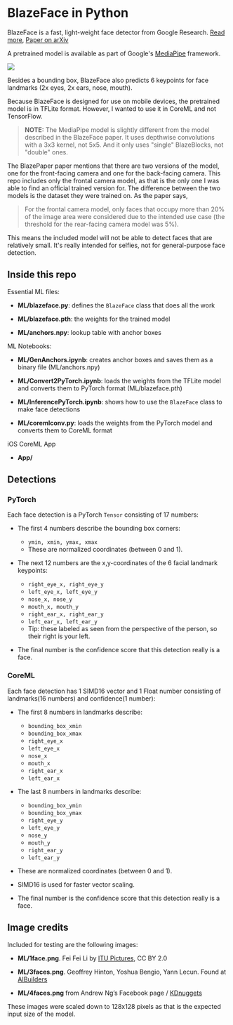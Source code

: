 # BlazeFace in Python

BlazeFace is a fast, light-weight face detector from Google Research. [Read more](https://sites.google.com/view/perception-cv4arvr/blazeface), [Paper on arXiv](https://arxiv.org/abs/1907.05047)

A pretrained model is available as part of Google's [MediaPipe](https://github.com/google/mediapipe/blob/master/mediapipe/docs/face_detection_mobile_gpu.md) framework.

![](https://google.github.io/mediapipe/images/mobile/face_detection_android_gpu.gif)

Besides a bounding box, BlazeFace also predicts 6 keypoints for face landmarks (2x eyes, 2x ears, nose, mouth).

Because BlazeFace is designed for use on mobile devices, the pretrained model is in TFLite format. However, I wanted to use it in CoreML and not TensorFlow. 

> **NOTE:** The MediaPipe model is slightly different from the model described in the BlazeFace paper. It uses depthwise convolutions with a 3x3 kernel, not 5x5. And it only uses "single" BlazeBlocks, not "double" ones.

The BlazePaper paper mentions that there are two versions of the model, one for the front-facing camera and one for the back-facing camera. This repo includes only the frontal camera model, as that is the only one I was able to find an official trained version for. The difference between the two models is the dataset they were trained on. As the paper says,

> For the frontal camera model, only faces that occupy more than 20% of the image area were considered due to the intended use case (the threshold for the rear-facing camera model was 5%).

This means the included model will not be able to detect faces that are relatively small. It's really intended for selfies, not for general-purpose face detection.

## Inside this repo

Essential ML files:

- **ML/blazeface.py**: defines the `BlazeFace` class that does all the work

- **ML/blazeface.pth**: the weights for the trained model

- **ML/anchors.npy**: lookup table with anchor boxes

ML Notebooks:

- **ML/GenAnchors.ipynb**: creates anchor boxes and saves them as a binary file (ML/anchors.npy)

- **ML/Convert2PyTorch.ipynb**: loads the weights from the TFLite model and converts them to PyTorch format (ML/blazeface.pth)

- **ML/InferencePyTorch.ipynb**: shows how to use the `BlazeFace` class to make face detections

- **ML/coremlconv.py**: loads the weights from the PyTorch model and converts them to CoreML format

iOS CoreML App

- **App/**

## Detections

### PyTorch

Each face detection is a PyTorch `Tensor` consisting of 17 numbers:

- The first 4 numbers describe the bounding box corners: 
    - `ymin, xmin, ymax, xmax`
    - These are normalized coordinates (between 0 and 1).

- The next 12 numbers are the x,y-coordinates of the 6 facial landmark keypoints:
    - `right_eye_x, right_eye_y`
    - `left_eye_x, left_eye_y`
    - `nose_x, nose_y`
    - `mouth_x, mouth_y`
    - `right_ear_x, right_ear_y`
    - `left_ear_x, left_ear_y`
    - Tip: these labeled as seen from the perspective of the person, so their right is your left.

- The final number is the confidence score that this detection really is a face.

### CoreML

Each face detection has 1 SIMD16 vector and 1 Float number consisting of landmarks(16 numbers) and confidence(1 number):

- The first 8 numbers in landmarks describe:
	- `bounding_box_xmin`
	- `bounding_box_xmax`
	- `right_eye_x`
	- `left_eye_x`
	- `nose_x`
	- `mouth_x`
	- `right_ear_x`
	- `left_ear_x`

- The last 8 numbers in landmarks describe:
	- `bounding_box_ymin`
	- `bounding_box_ymax`
	- `right_eye_y`
	- `left_eye_y`
	- `nose_y`
	- `mouth_y`
	- `right_ear_y`
	- `left_ear_y`

- These are normalized coordinates (between 0 and 1).

- SIMD16 is used for faster vector scaling.

- The final number is the confidence score that this detection really is a face.

## Image credits

Included for testing are the following images:

- **ML/1face.png**. Fei Fei Li by [ITU Pictures](https://www.flickr.com/photos/itupictures/35011409612/), CC BY 2.0

- **ML/3faces.png**. Geoffrey Hinton, Yoshua Bengio, Yann Lecun. Found at [AIBuilders](https://aibuilders.ai/le-prix-turing-recompense-trois-pionniers-de-lintelligence-artificielle-yann-lecun-yoshua-bengio-et-geoffrey-hinton/)

- **ML/4faces.png** from Andrew Ng’s Facebook page / [KDnuggets](https://www.kdnuggets.com/2015/03/talking-machine-deep-learning-gurus-p1.html)

These images were scaled down to 128x128 pixels as that is the expected input size of the model.
